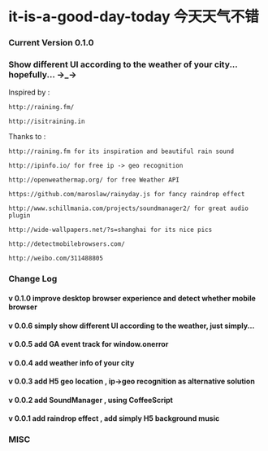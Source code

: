 it-is-a-good-day-today 今天天气不错
==================
### Current Version 0.1.0
### Show different UI according to the weather of your city... hopefully... →_→


Inspired by :

    http://raining.fm/ 
    
    http://isitraining.in
    
Thanks to :

	http://raining.fm for its inspiration and beautiful rain sound

	http://ipinfo.io/ for free ip -> geo recognition

    http://openweathermap.org/ for free Weather API
    
    https://github.com/maroslaw/rainyday.js for fancy raindrop effect

	http://www.schillmania.com/projects/soundmanager2/ for great audio plugin

	http://wide-wallpapers.net/?s=shanghai for its nice pics

	http://detectmobilebrowsers.com/ 
    
	http://weibo.com/311488805     

### Change Log

#### v 0.1.0 improve desktop browser experience and detect whether mobile browser
#### v 0.0.6 simply show different UI according to the weather, just simply...
#### v 0.0.5 add GA event track for window.onerror
#### v 0.0.4 add weather info of your city 
#### v 0.0.3 add H5 geo location , ip->geo recognition as alternative solution
#### v 0.0.2 add SoundManager , using CoffeeScript 
#### v 0.0.1 add raindrop effect , add simply H5 background music


### MISC

 